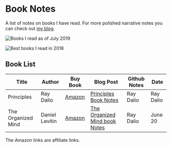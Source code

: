 # Book Notes
  
A list of  notes on books I have read. For more polished narrative notes you can check out [my blog](https://blog.tomiwa.ca).


![Books I read as of July 2019](https://lh3.googleusercontent.com/8JfcyK7tjM2rq8PU7NSvPqOAli1eCTqrAsuv5wrQGDePzbIS4JSRBJBJvSW9k_aFsv1GEGMQWVHnCA)

![Best books I read in 2018](https://lh3.googleusercontent.com/RcbZvFHqnEi6sj837ouw5gSPjRQkyQA_q9QO9lqrONSXBrXGGl0zbCRR1RVBKInekC80Vki7pYVIqw)

## Book List

| Title |Author  |Buy Book  |Blog Post  |Github Notes |Date  |
|--|--|--|--|--|--|
|Principles  | Ray Dalio  |[Amazon](https://amzn.to/2KuNHuh)  | [Principles Book Notes](https://blog.tomiwa.ca/principles-ray-dalio-book-notes/)  |Ray Dalio  |Ray Dalio  |
|The Organized Mind  | Daniel Levitin  | [Amazon](https://amzn.to/2MTP1Ze)  | [The Organized Mind book Notes](https://blog.tomiwa.ca/the-organized-mind-summary-notes-and-review/)  | Ray Dalio  | June 20  |

The Amazon links are affiliate links.